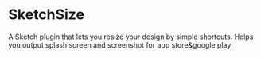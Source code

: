 # SketchSize
A Sketch plugin that lets you resize your design by simple shortcuts. Helps you output splash screen and screenshot for app store&amp;google play
